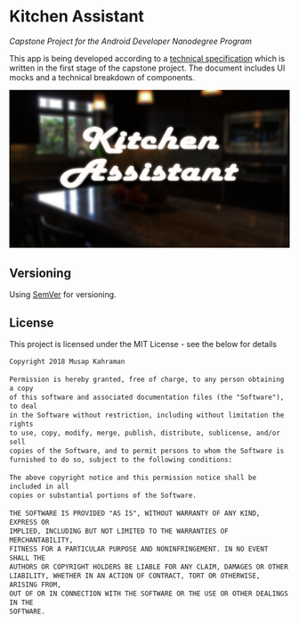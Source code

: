 # Kitchen Assistant
_Capstone Project for the Android Developer Nanodegree Program_

This app is being developed according to a [technical specification](Capstone_Stage1.pdf) which is written in the first stage of the capstone project. The document includes UI mocks and a technical breakdown of components.

![thumbnail](https://raw.githubusercontent.com/MusapKahraman/KitchenAssistant/master/docs/Screenshot_login.png)

## Versioning

Using [SemVer](http://semver.org/) for versioning.

## License

This project is licensed under the MIT License - see the below for details
```
Copyright 2018 Musap Kahraman

Permission is hereby granted, free of charge, to any person obtaining a copy
of this software and associated documentation files (the "Software"), to deal
in the Software without restriction, including without limitation the rights
to use, copy, modify, merge, publish, distribute, sublicense, and/or sell
copies of the Software, and to permit persons to whom the Software is
furnished to do so, subject to the following conditions:

The above copyright notice and this permission notice shall be included in all
copies or substantial portions of the Software.

THE SOFTWARE IS PROVIDED "AS IS", WITHOUT WARRANTY OF ANY KIND, EXPRESS OR
IMPLIED, INCLUDING BUT NOT LIMITED TO THE WARRANTIES OF MERCHANTABILITY,
FITNESS FOR A PARTICULAR PURPOSE AND NONINFRINGEMENT. IN NO EVENT SHALL THE
AUTHORS OR COPYRIGHT HOLDERS BE LIABLE FOR ANY CLAIM, DAMAGES OR OTHER
LIABILITY, WHETHER IN AN ACTION OF CONTRACT, TORT OR OTHERWISE, ARISING FROM,
OUT OF OR IN CONNECTION WITH THE SOFTWARE OR THE USE OR OTHER DEALINGS IN THE
SOFTWARE.
```
